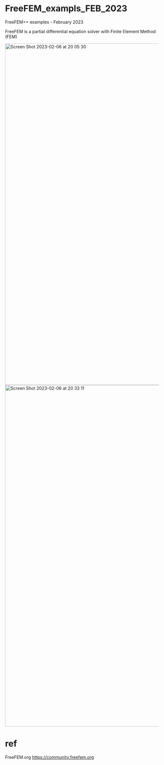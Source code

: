 # FreeFEM_exampls_FEB_2023
FreeFEM++ examples - February 2023

FreeFEM is a partial differential equation solver with Finite Element Method (FEM)

<img width="1120" alt="Screen Shot 2023-02-06 at 20 05 30" src="https://user-images.githubusercontent.com/1296728/216956037-01f26404-2e39-42b1-836e-9666cadf7a91.png">

<img width="1120" alt="Screen Shot 2023-02-06 at 20 33 11" src="https://user-images.githubusercontent.com/1296728/216961113-f4b7e67f-6e7a-4bfb-a1cc-3de89900876e.png">


# ref

FreeFEM.org https://community.freefem.org
